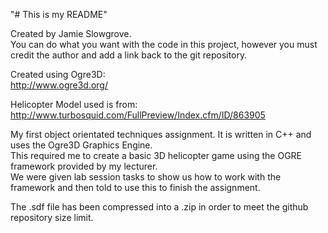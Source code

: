 "# This is my README"  
  
Created by Jamie Slowgrove.  
You can do what you want with the code in this project, however you must credit the author and add a link back to the git repository.  

Created using Ogre3D:  
http://www.ogre3d.org/  
  
Helicopter Model used is from:  
http://www.turbosquid.com/FullPreview/Index.cfm/ID/863905  
  
My first object orientated techniques assignment. It is written in C++ and uses the Ogre3D Graphics Engine.   
This required me to create a basic 3D helicopter game using the OGRE framework provided by my lecturer.  
We were given lab session tasks to show us how to work with the framework and then told to use this to finish the assignment.  

The .sdf file has been compressed into a .zip in order to meet the github repository size limit.
